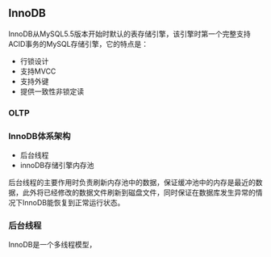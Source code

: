 ## InnoDB

InnoDB从MySQL5.5版本开始时默认的表存储引擎，该引擎时第一个完整支持ACID事务的MySQL存储引擎，它的特点是：

+ 行锁设计
+ 支持MVCC
+ 支持外键
+ 提供一致性非锁定读

### OLTP

### InnoDB体系架构

+ 后台线程
+ innoDB存储引擎内存池

后台线程的主要作用时负责刷新内存池中的数据，保证缓冲池中的内存是最近的数据，此外将已经修改的数据文件刷新到磁盘文件，同时保证在数据库发生异常的情况下InnoDB能恢复到正常运行状态。

### 后台线程

InnoDB是一个多线程模型，